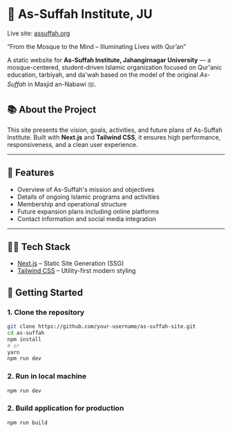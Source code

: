 # 🕌 As-Suffah Institute, JU

Live site: [assuffah.org](https://assuffah.org/)

“From the Mosque to the Mind – Illuminating Lives with Qur’an”

A static website for **As-Suffah Institute, Jahangirnagar University** — a mosque-centered, student-driven Islamic organization focused on Qur'anic education, tarbiyah, and da'wah based on the model of the original *As-Suffah* in Masjid an-Nabawi ﷺ.

## 📚 About the Project

This site presents the vision, goals, activities, and future plans of As-Suffah Institute. Built with **Next.js** and **Tailwind CSS**, it ensures high performance, responsiveness, and a clean user experience.

---

## 🌟 Features

- Overview of As-Suffah's mission and objectives
- Details of ongoing Islamic programs and activities
- Membership and operational structure
- Future expansion plans including online platforms
- Contact information and social media integration

---

## 🧑‍💻 Tech Stack

- [Next.js](https://nextjs.org/) – Static Site Generation (SSG)
- [Tailwind CSS](https://tailwindcss.com/) – Utility-first modern styling


## 🚀 Getting Started

### 1. Clone the repository

```bash
git clone https://github.com/your-username/as-suffah-site.git
cd as-suffah
npm install
# or
yarn
npm run dev
```
### 2. Run in local machine

```bash
npm run dev
```
### 2. Build application for production

```bash
npm run build
```
